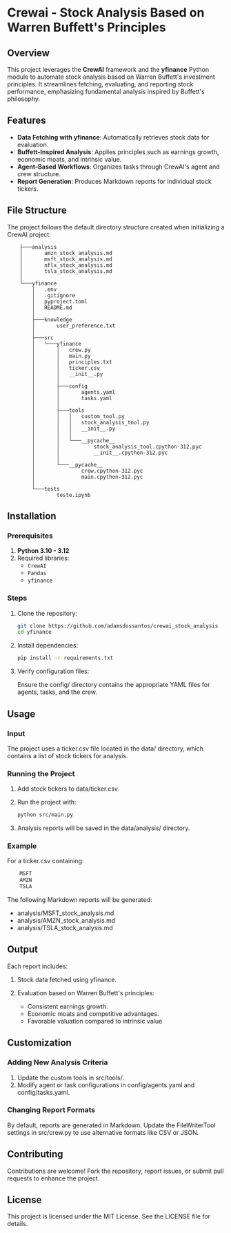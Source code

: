 # Crewai - Stock Analysis Based on Warren Buffett's Principles  

## Overview  
This project leverages the **CrewAI** framework and the **yfinance** Python module to automate stock analysis based on Warren Buffett's investment principles. It streamlines fetching, evaluating, and reporting stock performance, emphasizing fundamental analysis inspired by Buffett's philosophy.  

## Features  
- **Data Fetching with yfinance**: Automatically retrieves stock data for evaluation.  
- **Buffett-Inspired Analysis**: Applies principles such as earnings growth, economic moats, and intrinsic value.  
- **Agent-Based Workflows**: Organizes tasks through CrewAI's agent and crew structure.  
- **Report Generation**: Produces Markdown reports for individual stock tickers.  

## File Structure  

The project follows the default directory structure created when initializing a CrewAI project:  

```
    ├───analysis
    │       amzn_stock_analysis.md
    │       msft_stock_analysis.md
    │       nflx_stock_analysis.md
    │       tsla_stock_analysis.md
    │
    └───yfinance
        │   .env
        │   .gitignore
        │   pyproject.toml
        │   README.md
        │
        ├───knowledge
        │       user_preference.txt
        │
        ├───src
        │   └───yfinance
        │       │   crew.py
        │       │   main.py
        │       │   principles.txt
        │       │   ticker.csv
        │       │   __init__.py
        │       │
        │       ├───config
        │       │       agents.yaml
        │       │       tasks.yaml
        │       │
        │       ├───tools
        │       │   │   custom_tool.py
        │       │   │   stock_analysis_tool.py
        │       │   │   __init__.py
        │       │   │
        │       │   └───__pycache__
        │       │           stock_analysis_tool.cpython-312.pyc
        │       │           __init__.cpython-312.pyc
        │       │
        │       └───__pycache__
        │               crew.cpython-312.pyc
        │               main.cpython-312.pyc
        │
        └───tests
                teste.ipynb
```

## Installation  

### Prerequisites  
1. **Python 3.10 - 3.12**  
2. Required libraries:  
   - `CrewAI`  
   - `Pandas`  
   - `yfinance`  

### Steps  
1. Clone the repository:  
   ```bash  
   git clone https://github.com/adamsdossantos/crewai_stock_analysis  
   cd yfinance  

2. Install dependencies:
    ```bash
    pip install -r requirements.txt  

3. Verify configuration files:

    Ensure the config/ directory contains the appropriate YAML files for agents, tasks, and the crew.

## Usage

### Input

The project uses a ticker.csv file located in the data/ directory, which contains a list of stock tickers for analysis.

### Running the Project

1. Add stock tickers to data/ticker.csv.

2. Run the project with:
    ```bash
    python src/main.py  

3. Analysis reports will be saved in the data/analysis/ directory.

### Example

For a ticker.csv containing:
```bash
    MSFT  
    AMZN  
    TSLA  
```

The following Markdown reports will be generated:

- analysis/MSFT_stock_analysis.md
- analysis/AMZN_stock_analysis.md
- analysis/TSLA_stock_analysis.md

## Output

Each report includes:

1. Stock data fetched using yfinance.

2. Evaluation based on Warren Buffett's principles:
    - Consistent earnings growth.
    - Economic moats and competitive advantages.
    - Favorable valuation compared to intrinsic value

## Customization

### Adding New Analysis Criteria

1. Update the custom tools in src/tools/.
2. Modify agent or task configurations in config/agents.yaml and config/tasks.yaml.

### Changing Report Formats

By default, reports are generated in Markdown. Update the FileWriterTool settings in src/crew.py to use alternative formats like CSV or JSON.

## Contributing
Contributions are welcome! Fork the repository, report issues, or submit pull requests to enhance the project.

## License
This project is licensed under the MIT License. See the LICENSE file for details.

